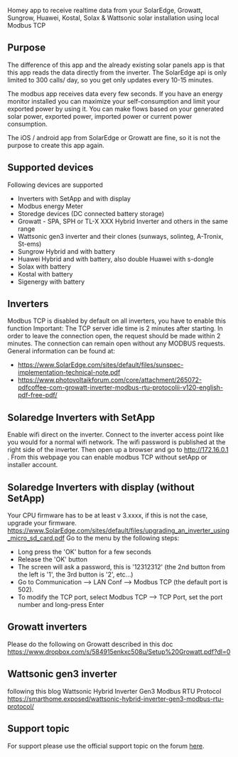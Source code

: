 Homey app to receive realtime data from your SolarEdge, Growatt, Sungrow, Huawei, Kostal, Solax & Wattsonic solar installation using local Modbus TCP

## Purpose

The difference of this app and the already existing solar panels app is that this app reads the data directly from the inverter.
The SolarEdge api is only limited to 300 calls/ day, so you get only updates every 10-15 minutes.

The modbus app receives data every few seconds.
If you have an energy monitor installed you can maximize your self-consumption and limit your exported power by using it. You can make flows based on your generated solar power, exported power, imported power or current power consumption.

The iOS / android app from SolarEdge or Growatt are fine, so it is not the purpose to create this app again.

## Supported devices

Following devices are supported

- Inverters with SetApp and with display
- Modbus energy Meter
- Storedge devices (DC connected battery storage)
- Growatt - SPA, SPH or TL-X XXX Hybrid Inverter and others in the same range
- Wattsonic gen3 inverter and their clones (sunways, solinteg, A-Tronix, St-ems)
- Sungrow Hybrid and with battery
- Huawei Hybrid and with battery, also double Huawei with s-dongle
- Solax with battery
- Kostal with battery
- Sigenergy with battery

## Inverters

Modbus TCP is disabled by default on all inverters, you have to enable this function
Important: The TCP server idle time is 2 minutes after starting. In order to leave the connection open, the request should be made
within 2 minutes. The connection can remain open without any MODBUS requests.
General information can be found at:

- https://www.SolarEdge.com/sites/default/files/sunspec-implementation-technical-note.pdf
- https://www.photovoltaikforum.com/core/attachment/265072-pdfcoffee-com-growatt-inverter-modbus-rtu-protocolii-v120-english-pdf-free-pdf/

## Solaredge Inverters with SetApp

Enable wifi direct on the inverter. Connect to the inverter access point like you would for a normal wifi network. The wifi password is published at the right side of the inverter. Then open up a browser and go to http://172.16.0.1 . From this webpage you can enable modbus TCP without setApp or installer account.

## Solaredge Inverters with display (without SetApp)

Your CPU firmware has to be at least v 3.xxxx, if this is not the case, upgrade your firmware.
https://www.SolarEdge.com/sites/default/files/upgrading_an_inverter_using_micro_sd_card.pdf
Go to the menu by the following steps:

- Long press the 'OK' button for a few seconds
- Release the 'OK' button
- The screen will ask a password, this is '12312312' (the 2nd button from the left is '1', the 3rd button is '2', etc...)
- Go to Communication --> LAN Conf --> Modbus TCP (the default port is 502).
- To modify the TCP port, select Modbus TCP --> TCP Port, set the port number and long-press Enter

## Growatt inverters

Please do the following on Growatt described in this doc https://www.dropbox.com/s/584915enkxc508u/Setup%20Growatt.pdf?dl=0

## Wattsonic gen3 inverter

following this blog Wattsonic Hybrid Inverter Gen3 Modbus RTU Protocol https://smarthome.exposed/wattsonic-hybrid-inverter-gen3-modbus-rtu-protocol/

## Support topic

For support please use the official support topic on the forum [here](https://community.athom.com/t/app-SolarEdge/45487).
